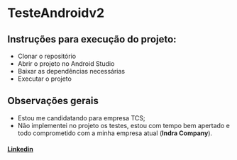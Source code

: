 # TesteAndroidv2

## Instruções para execução do projeto:
-   Clonar o repositório
-   Abrir o projeto no Android Studio
-   Baixar as dependências necessárias
-   Executar o projeto


##  Observações gerais

-   Estou me candidatando para empresa TCS;
-   Não implementei no projeto os testes, estou com tempo bem apertado e todo comprometido com a minha empresa atual (**Indra Company**).

####  [Linkedin](https://www.linkedin.com/in/edrianosantos/)
